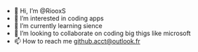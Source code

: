 - 👋 Hi, I’m @RiooxS
- 👀 I’m interested in coding apps
- 🌱 I’m currently learning sience
- 💞️ I’m looking to collaborate on coding big thigs like microsoft
- 📫 How to reach me github.acct@outlook.fr

<!---
RiooxS/RiooxS is a ✨ special ✨ repository because its `README.md` (this file) appears on your GitHub profile.
You can click the Preview link to take a look at your changes.
--->
